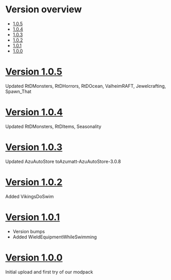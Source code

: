 # Version overview
- [1.0.5](https://github.com/Tuumke/valheimmods/blob/main/CHANGELOG.md#1.0.5)
- [1.0.4](https://github.com/Tuumke/valheimmods/blob/main/CHANGELOG.md#1.0.4)
- [1.0.3](https://github.com/Tuumke/valheimmods/blob/main/CHANGELOG.md#1.0.3)
- [1.0.2](https://github.com/Tuumke/valheimmods/blob/main/CHANGELOG.md#1.0.2)
- [1.0.1](https://github.com/Tuumke/valheimmods/blob/main/CHANGELOG.md#1.0.1)
- [1.0.0](https://github.com/Tuumke/valheimmods/blob/main/CHANGELOG.md#1.0.0)

# [Version 1.0.5](#1.0.5)
Updated RtDMonsters, RtDHorrors, RtDOcean, ValheimRAFT, Jewelcrafting, Spawn_That

# [Version 1.0.4](#1.0.4)
Updated RtDMonsters, RtDItems, Seasonality

# [Version 1.0.3](#1.0.3)
Updated AzuAutoStore toAzumatt-AzuAutoStore-3.0.8

# [Version 1.0.2](#1.0.2)
Added VikingsDoSwim


# [Version 1.0.1](#1.0.1)
- Version bumps
- Added WieldEquipmentWhileSwimming

# [Version 1.0.0](#1.0.0)
Initial upload and first try of our modpack
